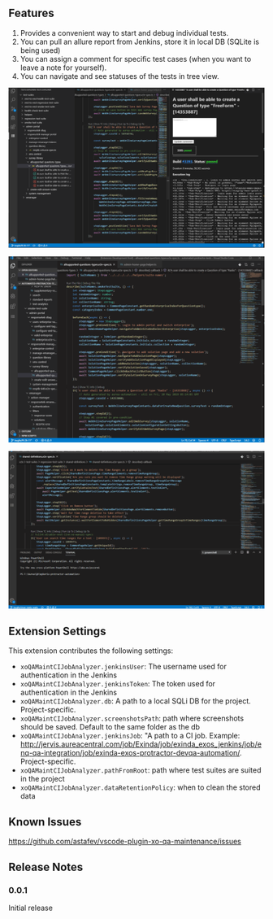 ## Features

1. Provides a convenient way to start and debug individual tests.
2. You can pull an allure report from Jenkins, store it in local DB (SQLite is being used)
3. You can assign a comment for specific test cases (when you want to leave a note for yourself).
4. You can navigate and see statuses of the tests in tree view.

![IDE View](./Capture.png)

![Demo](./demo1.gif)

![Pulling a build](./demo2.gif)

## Extension Settings

This extension contributes the following settings:
* `xoQAMaintCIJobAnalyzer.jenkinsUser`: The username used for authentication in the Jenkins
* `xoQAMaintCIJobAnalyzer.jenkinsToken`: The token used for authentication in the Jenkins
* `xoQAMaintCIJobAnalyzer.db`: A path to a local SQLi DB for the project. Project-specific.
* `xoQAMaintCIJobAnalyzer.screenshotsPath`: path where screenshots should be saved. Default to the same folder as the db
* `xoQAMaintCIJobAnalyzer.jenkinsJob`: "A path to a CI job. Example: http://jervis.aureacentral.com/job/Exinda/job/exinda_exos_jenkins/job/enq-qa-integration/job/exinda-exos-protractor-devqa-automation/. Project-specific.
* `xoQAMaintCIJobAnalyzer.pathFromRoot`: path where test suites are suited in the project
* `xoQAMaintCIJobAnalyzer.dataRetentionPolicy`: when to clean the stored data

## Known Issues

https://github.com/astafev/vscode-plugin-xo-qa-maintenance/issues

## Release Notes

### 0.0.1

Initial release
